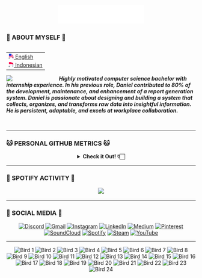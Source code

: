 <div align="center">
  <img src="assets/header_hello-albesta_github_profile_en.svg" alt="Hi, I'm Daniel D. Albesta 👋 I'm a 🚀 Indonesian developer 🚀 I ❤️ You guys XOXO"> </img>
</div>

### 🧙 ABOUT MYSELF 🧙

<div align="right">
  <table align="right">
   <tr><td><a href="README.md"><img src="assets/us_flag.png" height="13"> English</a></td></tr>
   <tr><td><a href="README_id.md"><img src="assets/id_flag.png" height="13"> Indonesian</a></td></tr>
  </table>

  <br>
</div>

<div>
  <img align="left" src="https://media.giphy.com/media/v1.Y2lkPTc5MGI3NjExanU4NHByM3V6Zmxzd2p3eGhuOWZxNjJ4Zjg0NThzcHlobWw4dmdrZyZlcD12MV9pbnRlcm5hbF9naWZfYnlfaWQmY3Q9cw/dMFZrx4ZdXCkRWuGLX/giphy.gif" width="140">

  <p align="left">
    <br>
    <em><b>Highly motivated computer science bachelor with internship experience. In his previous role, Daniel contributed to 80% of the development, maintenance, and enhancement of a report generation system. Daniel is passionate about designing and building a system that collects, organizes, and transforms raw data into insightful information. He is persistent, adaptable, and excels at workplace collaboration.</b></em>
  </p>
</div>

<br>

---

### 🐱 PERSONAL GITHUB METRICS 🐱

<div align="center">
  <details>
    <summary><b>Check it Out! 👇🏻</b></summary>
    <br>

  <img src="https://metrics.lecoq.io/hello-albesta?template=classic&isocalendar=1&languages=1&activity=1&habits=1&base=header%2C%20activity%2C%20community%2C%20repositories%2C%20metadata&base.indepth=false&base.hireable=false&base.skip=false&isocalendar=false&isocalendar.duration=half-year&languages=false&languages.limit=8&languages.threshold=0%25&languages.other=false&languages.colors=github&languages.sections=most-used&languages.indepth=false&languages.analysis.timeout=15&languages.analysis.timeout.repositories=7.5&languages.categories=markup%2C%20programming&languages.recent.categories=markup%2C%20programming&languages.recent.load=300&languages.recent.days=14&habits=false&habits.from=200&habits.days=14&habits.facts=true&habits.charts=false&habits.charts.type=classic&habits.trim=false&habits.languages.limit=8&habits.languages.threshold=0%25&activity=false&activity.limit=5&activity.load=300&activity.days=14&activity.visibility=all&activity.timestamps=false&activity.filter=all&config.timezone=Asia%2FJakarta">
  </details>
</div>

---

### 🎵 SPOTIFY ACTIVITY 🎵

<div align="center">
  <a href="https://spotify-github-profile.vercel.app/api/view?uid=31mit6lw4rk4zw5uikw62iv23x2a&redirect=true">
    <img src="https://spotify-github-profile.vercel.app/api/view?uid=31mit6lw4rk4zw5uikw62iv23x2a&cover_image=true&theme=default&show_offline=false&background_color=0d1117&interchange=true&bar_color_cover=true&bar_color=53b14f"/>
  </a>
</div>

---

### 🦄 SOCIAL MEDIA 🦄

<div align="center">
  <a href="https://discord.com/users/458449112254251009/"><img src="https://img.icons8.com/color/96/000000/discord-logo.png" alt="Discord"/></a>
  <a href="mailto:hello.albesta.work@gmail.com"><img src="https://img.icons8.com/color/96/000000/gmail.png" alt="Gmail"/></a>
  <a href="https://www.instagram.com/danielalbesta/"><img src="https://img.icons8.com/color/96/000000/instagram-new.png" alt="Instagram"/></a>
  <a href="https://www.linkedin.com/in/danielalbesta/"><img src="https://img.icons8.com/color/96/000000/linkedin.png" alt="LinkedIn"/></a>
  <a href="https://hello-albesta.medium.com/"><img src="https://img.icons8.com/color/96/000000/medium-logo.png" alt="Medium"/></a>
  <a href="https://id.pinterest.com/helloalbesta/"><img src="https://img.icons8.com/color/96/000000/pinterest--v1.png" alt="Pinterest"/></a>
  <a href="https://soundcloud.com/mrsimple_is_ajax"><img src="https://img.icons8.com/color/96/000000/soundcloud.png" alt="SoundCloud"/></a>
  <a href="https://open.spotify.com/user/31mit6lw4rk4zw5uikw62iv23x2a?si=ee1f248d906341a0"><img src="https://img.icons8.com/color/96/000000/spotify--v1.png" alt="Spotify"/></a>
  <a href="https://steamcommunity.com/id/hello-albesta"><img src="https://img.icons8.com/fluent/96/000000/steam.png" alt="Steam"/></a>
  <a href="https://www.youtube.com/@hello.albesta"><img src="https://img.icons8.com/color/96/000000/youtube.png" alt="YouTube"/></a>
</div>

---

<div align="center">
    <img src="https://cultofthepartyparrot.com/parrots/hd/hypnoparrotlight.gif" width="63" height="63" alt="Bird 1"/>
    <img src="https://cultofthepartyparrot.com/parrots/hd/hypnoparrotdark.gif" width="63" height="63" alt="Bird 2"/>
    <img src="https://cultofthepartyparrot.com/parrots/hd/opensourceparrot.gif" width="63" height="63" alt="Bird 3"/>
    <img src="https://cultofthepartyparrot.com/parrots/hd/footballparrot.gif" width="63" height="63" alt="Bird 4"/>
    <img src="https://cultofthepartyparrot.com/parrots/hd/pirateparrot.gif" width="63" height="63" alt="Bird 5"/>
    <img src="https://cultofthepartyparrot.com/parrots/hd/scienceparrot.gif" width="63" height="63" alt="Bird 6"/>
    <img src="https://cultofthepartyparrot.com/parrots/hd/laptop_parrot.gif" width="63" height="63" alt="Bird 7"/>
    <img src="https://cultofthepartyparrot.com/parrots/hd/mustacheparrot.gif" width="63" height="63" alt="Bird 8"/>
    <img src="https://cultofthepartyparrot.com/parrots/fixparrot.gif" width="69" height="63" alt="Bird 9"/>
    <img src="https://cultofthepartyparrot.com/parrots/slomoparrot.gif" width="63" height="63" alt="Bird 10"/>
    <img src="https://cultofthepartyparrot.com/parrots/asyncparrot.gif" width="69" height="63" alt="Bird 11"/>
    <img src="https://cultofthepartyparrot.com/parrots/hd/illuminatiparrot.gif" width="63" height="63" alt="Bird 12"/>
    <img src="https://cultofthepartyparrot.com/parrots/databaseparrot.gif" width="63" height="63" alt="Bird 13"/>
    <img src="https://cultofthepartyparrot.com/parrots/hd/githubparrot.gif" width="63" height="63" alt="Bird 14"/>
    <img src="https://cultofthepartyparrot.com/parrots/hd/exceptionallyfastparrot.gif" width="63" height="63" alt="Bird 15"/>
    <img src="https://cultofthepartyparrot.com/parrots/hd/meldparrot.gif" width="63" height="63" alt="Bird 16"/>
    <img src="https://cultofthepartyparrot.com/parrots/hd/moonwalkingparrot.gif" width="63" height="63" alt="Bird 17"/>
    <img src="https://cultofthepartyparrot.com/parrots/hd/spinningparrot.gif" width="63" height="63" alt="Bird 18"/>
    <img src="https://cultofthepartyparrot.com/parrots/hd/jumpingparrot.gif" width="63" height="63" alt="Bird 19"/>
    <img src="https://cultofthepartyparrot.com/parrots/hd/levitationparrot.gif" width="63" height="63" alt="Bird 20"/>
    <img src="https://cultofthepartyparrot.com/parrots/hd/dealwithitnowparrot.gif" width="63" height="63" alt="Bird 21"/>
    <img src="https://cultofthepartyparrot.com/flags/hd/indiaparrot.gif" width="63" height="63" alt="Bird 22"/>
    <img src="https://cultofthepartyparrot.com/parrots/hd/60fpsparrot.gif" width="63" height="63" alt="Bird 23"/>
    <img src="https://cultofthepartyparrot.com/parrots/hd/stableparrot.gif" width="63" height="63" alt="Bird 24"/>
</div>
